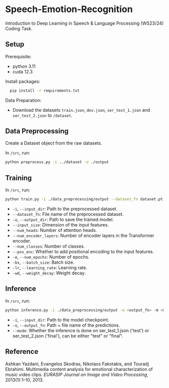# Speech-Emotion-Recognition

Introduction to Deep Learning in Speech \& Language Processing (WS23/24) Coding Task.

## Setup

Prerequisite:
- python 3.11
- cuda 12.3

Install packages:
```bash
  pip install -r requirements.txt
  ```

Data Preparation:
- Download the datasets ```train.json```, ```dev.json```, ```ser_test_1.json``` and ```ser_test_2.json``` to ```/dataset```.

## Data Preprocessing

Create a Dataset object from the raw datasets.

In ```/src```, run:
```bash
python preprocess.py -i ../dataset -o ./output
```

## Training

In ```/src```, run:
```bash
python train.py -i ./data_preprocessing/output --dataset_fn dataset.pt -o /model_ckpts --input_size 26 --num_heads 2 --num_encoder_layers 4 --num_classes 4 --pos_enc -e 10 -bs 64 -lr 5e-2 -wd 0.01
```

- ```-i```, ```--input_dir```: Path to the preprocessed dataset.
- ```--dataset_fn```: File name of the preprocessed dataset.
- ```-o```, ```--output_dir```: Path to save the trained model.
- ```--input_size```: Dimension of the input features.
- ```--num_heads```: Number of attention heads.
- ```--num_encoder_layers```: Number of encoder layers in the Transformer encoder.
- ```--num_classes```: Number of classes.
- ```--pos_enc```: Whether to add positional encoding to the input features.
- ```-e```, ```--num_epochs```: Number of epochs.
- ```-bs```, ```--batch_size```: Batch size.
- ```-lr```, ```--learning_rate```: Learning rate.
- ```-wd```, ```--weight_decay```: Weight decay.

## Inference

In ```/src```, run:
```bash
python inference.py -i ./data_preprocessing/output -o <output_fn> -m <model_fn> --mode <mode>
```

- ```-i```, ```--input_dir```: Path to the model checkpoint.
- ```-o```, ```--output_fn```: Path + file name of the predictions.
- ```--mode```: Whether the inference is done on ser_test_1.json ('test') or ser_test_2.json ('final'), can be either "test" or "final".

## Reference
Ashkan Yazdani, Evangelos Skodras, Nikolaos Fakotakis, and Touradj Ebrahimi. Multimedia content analysis for emotional characterization of music video clips. *EURASIP Journal on Image and Video Processing*, 2013(1):1–10, 2013.

